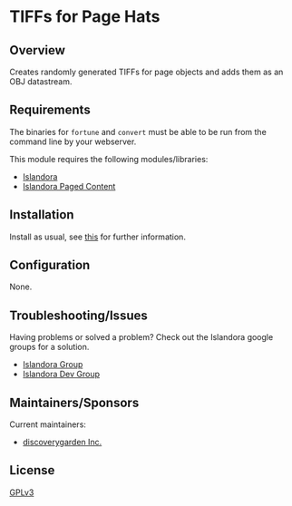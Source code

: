 # TIFFs for Page Hats

## Overview

Creates randomly generated TIFFs for page objects and adds them as an OBJ
datastream.

## Requirements

The binaries for `fortune` and `convert` must be able to be run from the
command line by your webserver.

This module requires the following modules/libraries:

* [Islandora](https://github.com/Islandora/islandora)
* [Islandora Paged Content](https://github.com/Islandora/islandora_paged_content)

## Installation

Install as usual, see [this](https://drupal.org/documentation/install/modules-themes/modules-7) for further information.

## Configuration

None.

## Troubleshooting/Issues

Having problems or solved a problem? Check out the Islandora google groups for a solution.

* [Islandora Group](https://groups.google.com/forum/?hl=en&fromgroups#!forum/islandora)
* [Islandora Dev Group](https://groups.google.com/forum/?hl=en&fromgroups#!forum/islandora-dev)

## Maintainers/Sponsors

Current maintainers:

* [discoverygarden Inc.](https://github.com/discoverygarden)

## License

[GPLv3](http://www.gnu.org/licenses/gpl-3.0.txt)
